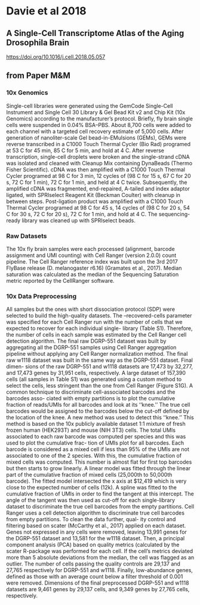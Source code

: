 # Davie et al 2018

## A Single-Cell Transcriptome Atlas of the Aging Drosophila Brain

https://doi.org/10.1016/j.cell.2018.05.057

## from Paper M&M
### 10x Genomics
Single-cell libraries were generated using the GemCode Single-Cell Instrument and Single Cell 30 Library & Gel Bead Kit v2 and Chip Kit (10x Genomics) according to the manufacturer’s protocol. Briefly, fly brain single cells were suspended in 0.04% BSA–PBS. About 8,700 cells were added to each channel with a targeted cell recovery estimate of 5,000 cells. After generation of nanoliter-scale Gel bead-in-EMulsions (GEMs), GEMs were reverse transcribed in a C1000 Touch Thermal Cycler (Bio Rad) programed at 53 C for 45 min, 85 C for 5 min, and hold at 4 C. After reverse transcription, single-cell droplets were broken and the single-strand cDNA was isolated and cleaned with Cleanup Mix containing DynaBeads (Thermo Fisher Scientific). cDNA was then amplified with a C1000 Touch Thermal Cycler programed at 98 C for 3 min, 12 cycles of (98 C for 15 s, 67 C for 20 s, 72 C for 1 min), 72 C for 1 min, and held at 4 C twice. Subsequently, the amplified cDNA was fragmented, end-repaired, A-tailed and index adaptor ligated, with SPRIselect Reagent Kit (Beckman Coulter) with cleanup in between steps. Post-ligation product was amplified with a C1000 Touch Thermal Cycler programed at 98 C for 45 s, 14 cycles of (98 C for 20 s, 54 C for 30 s, 72 C for 20 s), 72 C for 1 min, and hold at 4 C. The sequencing-ready library was cleaned up with SPRIselect beads.

### Raw Datasets
The 10x fly brain samples were each processed (alignment, barcode assignment and UMI counting) with Cell Ranger (version 2.0.0) count pipeline. The Cell Ranger reference index was built upon the 3rd 2017 FlyBase release (D. melanogaster r6.16) (Gramates et al., 2017). Median saturation was calculated as the median of the Sequencing Saturation metric reported by the CellRanger software.

### 10x Data Preprocessing
All samples but the ones with short dissociation protocol (SDP) were selected to build the high-quality datasets. The –recovered-cells parameter was specified for each Cell Ranger run with the number of cells that we expected to recover for each individual single- library (Table S1). Therefore, the number of cells in each sample was estimated by the Cell Ranger cell detection algorithm. The final raw DGRP-551 dataset was built by aggregating all the DGRP-551 samples using Cell Ranger aggregation pipeline without applying any Cell Ranger normalization method. The final raw w1118 dataset was built in the same way as the DGRP-551 dataset. Final dimen- sions of the raw DGRP-551 and w1118 datasets are 17,473 by 32,277, and 17,473 genes by 31,951 cells, respectively.
A large dataset of 157,390 cells (all samples in Table S1) was generated using a custom method to select the cells, less stringent than the one from Cell Ranger (Figure S1G). A common technique to discriminate cell-associated barcodes and the barcodes asso- ciated with empty partitions is to plot the cumulative fraction of reads/UMIs for all barcodes and look at its ‘‘knee.’’ The true cell barcodes would be assigned to the barcodes below the cut-off defined by the location of the knee. A new method was used to detect this ‘‘knee.’’ This method is based on the 10x publicly available dataset 1:1 mixture of fresh frozen human (HEK293T) and mouse (NIH 3T3) cells. The total UMIs associated to each raw barcode was computed per species and this was used to plot the cumulative frac- tion of UMIs plot for all barcodes. Each barcode is considered as a mixed cell if less than 95% of the UMIs are not associated to one of the 2 species. With this, the cumulative fraction of mixed cells was computed. This number is almost flat for first top barcodes but then starts to grow linearly. A linear model was fitted through the linear part of the cumulative fraction of mixed cells (25,000th to 50,000th barcode). The fitted model intersected the x axis at $12,419 which is very close to the expected number of cells (12k). A spline was fitted to the cumulative fraction of UMIs in order to find the tangent at this intercept. The angle of the tangent was then used as cut-off for each single-library dataset to discriminate the true cell barcodes from the empty partitions.
Cell Ranger uses a cell detection algorithm to discriminate true cell barcodes from empty partitions. To clean the data further, qual- ity control and filtering based on scater (McCarthy et al., 2017) applied on each dataset. Genes not expressed in any cells were removed, leaving 13,991 genes for the DGRP-551 dataset and 13,581 for the w1118 dataset. Then, a principal component analysis (PCA) based on quality metrics (calculated by the scater R-package was performed for each cell. If the cell’s metrics deviated more than 5 absolute deviations from the median, the cell was flagged as an outlier. The number of cells passing the quality controls are 29,137 and 27,765 respectively for DGRP-551 and w1118. Finally, low-abundance genes, defined as those with an average count below a filter threshold of 0.001 were removed. Dimensions of the final preprocessed DGRP-551 and w1118 datasets are 9,461 genes by 29,137 cells, and 9,349 genes by 27,765 cells, respectively.
